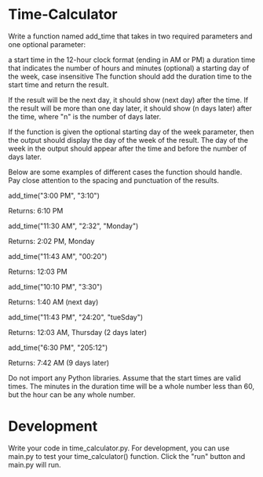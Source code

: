 # Time-Calculator

Write a function named add_time that takes in two required parameters and one optional parameter:

a start time in the 12-hour clock format (ending in AM or PM)
a duration time that indicates the number of hours and minutes
(optional) a starting day of the week, case insensitive
The function should add the duration time to the start time and return the result.

If the result will be the next day, it should show (next day) after the time. If the result will be more than one day later, it should show (n days later) after the time, where "n" is the number of days later.

If the function is given the optional starting day of the week parameter, then the output should display the day of the week of the result. The day of the week in the output should appear after the time and before the number of days later.

Below are some examples of different cases the function should handle. Pay close attention to the spacing and punctuation of the results.

add_time("3:00 PM", "3:10")

Returns: 6:10 PM

add_time("11:30 AM", "2:32", "Monday")

Returns: 2:02 PM, Monday

add_time("11:43 AM", "00:20")

Returns: 12:03 PM

add_time("10:10 PM", "3:30")

Returns: 1:40 AM (next day)

add_time("11:43 PM", "24:20", "tueSday")

Returns: 12:03 AM, Thursday (2 days later)

add_time("6:30 PM", "205:12")

Returns: 7:42 AM (9 days later)

Do not import any Python libraries. Assume that the start times are valid times. The minutes in the duration time will be a whole number less than 60, but the hour can be any whole number.

# Development
Write your code in time_calculator.py. For development, you can use main.py to test your time_calculator() function. Click the "run" button and main.py will run.
